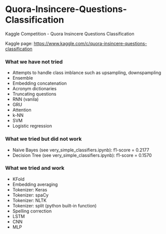 # Quora-Insincere-Questions-Classification
Kaggle Competition - Quora Insincere Questions Classification

Kaggle page: https://www.kaggle.com/c/quora-insincere-questions-classification


### What we have not tried
* Attempts to handle class imblance such as upsampling, downspampling
* Ensemble
* Embedding concatenation
* Acronym dictionaries
* Truncating questions
* RNN (vanila)
* GRU
* Attention
* k-NN
* SVM
* Logistic regression

### What we tried but did not work
* Naive Bayes (see very_simple_classifiers.ipynb): f1-score = 0.2177
* Decision Tree (see very_simple_classifiers.ipynb): f1-score = 0.1570

### What we tried and work
* KFold
* Embedding averaging
* Tokenizer: Keras
* Tokenizer: spaCy
* Tokenizer: NLTK
* Tokenizer: split (python built-in function)
* Spelling correction
* LSTM
* CNN
* MLP
